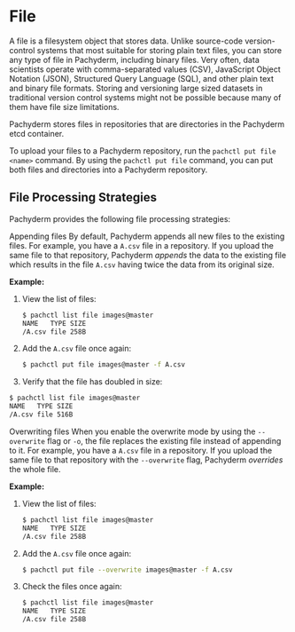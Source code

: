 # File

A file is a filesystem object that stores data. Unlike source-code
version-control systems that most suitable for storing plain text
files, you can store any type of file in Pachyderm, including
binary files. Very often, data scientists operate with
comma-separated values (CSV), JavaScript Object Notation (JSON),
Structured Query Language (SQL), and other plain text and binary file
formats. Storing and versioning large sized datasets in traditional
version control systems might not be possible because many of them
have file size limitations.

Pachyderm stores files in repositories that are directories in the
Pachyderm etcd container.

To upload your files to a Pachyderm repository, run the
`pachctl put file <name>` command. By using the `pachctl put file`
command, you can put both files and directories into a Pachyderm repository.

## File Processing Strategies

Pachyderm provides the following file processing strategies:

Appending files
 By default, Pachyderm appends all new files to the existing files.
 For example, you have a `A.csv` file in a repository. If you upload the
 same file to that repository, Pachyderm *appends* the data to the existing
 file which results in the file `A.csv`  having twice the data from its
 original size.

 **Example:**

 1. View the list of files:

    ```bash
    $ pachctl list file images@master
    NAME   TYPE SIZE
    /A.csv file 258B
    ```

 1. Add the `A.csv` file once again:

    ```bash
    $ pachctl put file images@master -f A.csv
    ```

 1. Verify that the file has doubled in size:

   ```bash
   $ pachctl list file images@master
   NAME   TYPE SIZE
   /A.csv file 516B
   ```

Overwriting files
 When you enable the overwrite mode by using the `--overwrite`
 flag or `-o`, the file replaces the existing file instead of appending to
 it. For example, you have a `A.csv` file in a repository. If you upload
 the same file to that repository with the `--overwrite` flag, Pachyderm
 *overrides* the whole file.

 **Example:**

 1. View the list of files:

    ```bash
    $ pachctl list file images@master
    NAME   TYPE SIZE
    /A.csv file 258B
    ```

 1. Add the `A.csv` file once again:

    ```bash
    $ pachctl put file --overwrite images@master -f A.csv
    ```

 1. Check the files once again:

    ```bash
    $ pachctl list file images@master
    NAME   TYPE SIZE
    /A.csv file 258B
    ```
